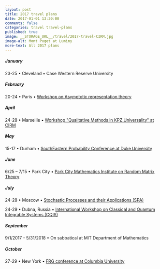 ```yaml
---
layout: post
title: 2017 travel plans
date: 2017-01-01 13:30:00
comments: false
categories: travel travel-plans
published: true
image: __STORAGE_URL__/travel/2017-travel-CIRM.jpg
image-alt: Mont Puget at Luminy
more-text: All 2017 plans
---
```


##### January

23-25 &bull;  Cleveland &bull; Case Western Reserve University

<!--more-->

##### February

20-24  &bull; Paris &bull; [Workshop on Asymptotic representation theory](http://combi17.math.cnrs.fr/?sec=workshop2)

<!-- ##### March -->

##### April

24-28  &bull; Marseille &bull; [Workshop "Qualitative Methods in KPZ Universality" at CIRM](http://khanin-shlosman.weebly.com/conference.html)

##### May

15-17 &bull;  Durham &bull; [SouthEastern Probability Conference at Duke University](https://sites.duke.edu/sepc/)

##### June

6/25 – 7/15 &bull;  Park City &bull; [Park City Mathematics Institute on Random Matrix Theory](https://pcmi.ias.edu/program-index/2017)

##### July

24-28  &bull; Moscow &bull; [Stochastic Processes and their Applications (SPA)](http://www.spa2017.org/)

24-29 &bull;  Dubna, Russia &bull; [International Workshop on Classical and Quantum Integrable Systems (CQIS)](https://sites.google.com/view/cqis2017)

<!-- ##### August -->

##### September

9/1/2017 - 5/31/2018 &bull; On sabbatical at MIT Department of Mathematics

##### October

27-29 &bull; New York &bull; [FRG conference at Columbia University](https://int-prob.github.io)

<!-- ##### November

##### December -->
